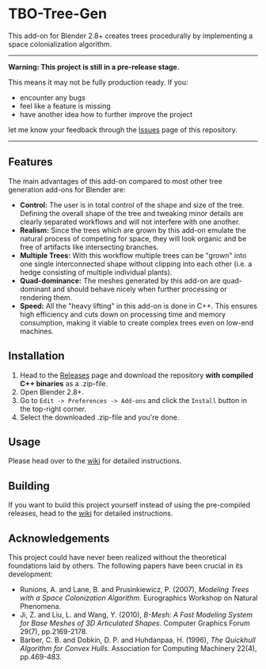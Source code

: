 # TBO-Tree-Gen

This add-on for Blender 2.8+ creates trees procedurally by implementing a space colonialization algorithm.

---
**Warning: This project is still in a pre-release stage.**

This means it may not be fully production ready. If you:

- encounter any bugs
- feel like a feature is missing
- have another idea how to further improve the project

let me know your feedback through the [Issues](https://github.com/TheBeautifulOrc/TBO-Tree-Gen/issues) page of this repository.

---

## Features

The main advantages of this add-on compared to most other tree generation add-ons for Blender are:

- **Control:** The user is in total control of the shape and size of the tree. Defining the overall shape of the tree and tweaking minor details are clearly separated workflows and will not interfere with one another.
- **Realism:** Since the trees which are grown by this add-on emulate the natural process of competing for space, they will look organic and be free of artifacts like intersecting branches.
- **Multiple Trees:** With this workflow multiple trees can be "grown" into one single interconnected shape without clipping into each other (i.e. a hedge consisting of multiple individual plants).
- **Quad-dominance:** The meshes generated by this add-on are quad-dominant and should behave nicely when further processing or rendering them.
- **Speed:** All the "heavy lifting" in this add-on is done in C++. This ensures high efficiency and cuts down on processing time and memory consumption, making it viable to create complex trees even on low-end machines.

## Installation

1. Head to the [Releases](https://github.com/TheBeautifulOrc/TBO-Tree-Gen/releases) page and download the repository **with compiled C++ binaries** as a .zip-file.
2. Open Blender 2.8+.
3. Go to `Edit -> Preferences -> Add-ons` and click the `Install` button in the top-right corner.
4. Select the downloaded .zip-file and you're done.

## Usage

Please head over to the [wiki](https://github.com/TheBeautifulOrc/TBO-Tree-Gen/wiki/User-guide) for detailed instructions.

## Building

If you want to build this project yourself instead of using the pre-compiled releases, head to the [wiki](https://github.com/TheBeautifulOrc/TBO-Tree-Gen/wiki/Building) for detailed instructions.

## Acknowledgements

This project could have never been realized without the theoretical foundations laid by others. The following papers have been crucial in its development:

- Runions, A. and Lane, B. and Prusinkiewicz, P. (2007), *Modeling Trees with a Space Colonization Algorithm*. Eurographics Workshop on Natural Phenomena.
- Ji, Z. and Liu, L. and Wang, Y. (2010), *B-Mesh: A Fast Modeling System for Base Meshes of 3D Articulated Shapes*. Computer Graphics Forum 29(7), pp.2169-2178.
- Barber, C. B. and Dobkin, D. P. and Huhdanpaa, H. (1996), *The Quickhull Algorithm for Convex Hulls*. Association for Computing Machinery 22(4), pp.469-483.